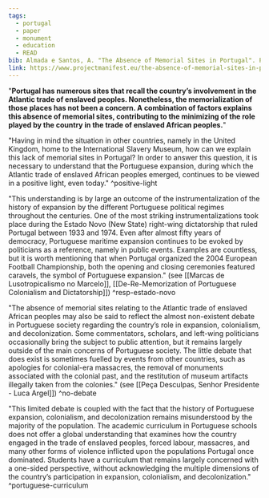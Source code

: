 ```yaml
---
tags:
  - portugal
  - paper
  - monument
  - education
  - READ
bib: Almada e Santos, A. "The Absence of Memorial Sites in Portugal". Project Manifest. 2023. https://www.projectmanifest.eu/the-absence-of-memorial-sites-in-portugal-en-fr/
link: https://www.projectmanifest.eu/the-absence-of-memorial-sites-in-portugal-en-fr/
---
```

"**Portugal has numerous sites that recall the country’s involvement in the Atlantic trade of enslaved peoples. Nonetheless, the memorialization of those places has not been a concern. A combination of factors explains this absence of memorial sites, contributing to the minimizing of the role played by the country in the trade of enslaved African peoples.**"

"Having in mind the situation in other countries, namely in the United Kingdom, home to the International Slavery Museum, how can we explain this lack of memorial sites in Portugal? In order to answer this question, it is necessary to understand that the Portuguese expansion, during which the Atlantic trade of enslaved African peoples emerged, continues to be viewed in a positive light, even today." ^positive-light

"This understanding is by large an outcome of the instrumentalization of the history of expansion by the different Portuguese political regimes throughout the centuries. One of the most striking instrumentalizations took place during the Estado Novo (New State) right-wing dictatorship that ruled Portugal between 1933 and 1974. Even after almost fifty years of democracy, Portuguese maritime expansion continues to be evoked by politicians as a reference, namely in public events. Examples are countless, but it is worth mentioning that when Portugal organized the 2004 European Football Championship, both the opening and closing ceremonies featured caravels, the symbol of Portuguese expansion." (see [[Marcas de Lusotropicalismo no Marcelo]], [[De-Re-Memorization of Portuguese Colonialism and Dictatorship]]) ^resp-estado-novo

"The absence of memorial sites relating to the Atlantic trade of enslaved African peoples may also be said to reflect the almost non-existent debate in Portuguese society regarding the country’s role in expansion, colonialism, and decolonization. Some commentators, scholars, and left-wing politicians occasionally bring the subject to public attention, but it remains largely outside of the main concerns of Portuguese society. The little debate that does exist is sometimes fuelled by events from other countries, such as apologies for colonial-era massacres, the removal of monuments associated with the colonial past, and the restitution of museum artifacts illegally taken from the colonies." (see [[Peça Desculpas, Senhor Presidente - Luca Argel]]) ^no-debate

"This limited debate is coupled with the fact that the history of Portuguese expansion, colonialism, and decolonization remains misunderstood by the majority of the population. The academic curriculum in Portuguese schools does not offer a global understanding that examines how the country engaged in the trade of enslaved peoples, forced labour, massacres, and many other forms of violence inflicted upon the populations Portugal once dominated. Students have a curriculum that remains largely concerned with a one-sided perspective, without acknowledging the multiple dimensions of the country’s participation in expansion, colonialism, and decolonization." ^portuguese-curriculum

